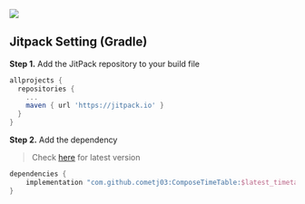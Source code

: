[![](https://jitpack.io/v/cometj03/ComposeTimeTable.svg)](https://jitpack.io/#cometj03/ComposeTimeTable)

## Jitpack Setting (Gradle)

**Step 1.** Add the JitPack repository to your build file

```gradle
allprojects {
  repositories {
    ...
    maven { url 'https://jitpack.io' }
  }
}
```

**Step 2.** Add the dependency

> Check [here](https://jitpack.io/#cometj03/ComposeTimeTable/) for latest version

```gradle
dependencies {
    implementation "com.github.cometj03:ComposeTimeTable:$latest_timetable_version"
}
```
